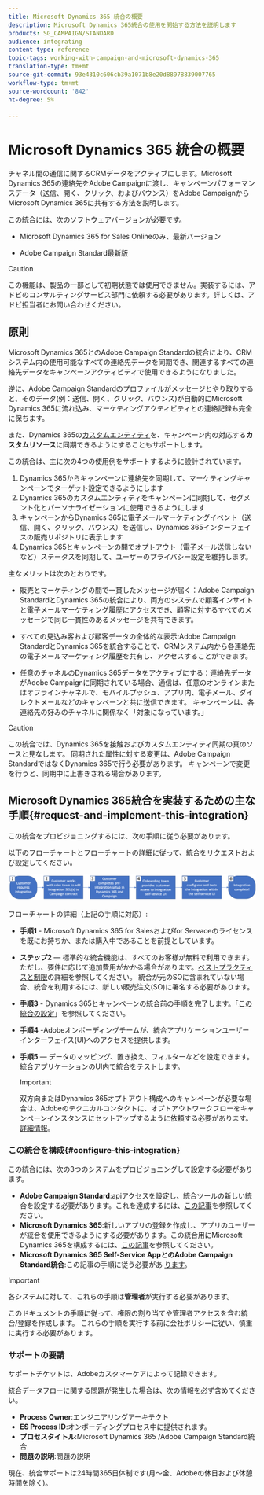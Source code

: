 ```yaml
---
title: Microsoft Dynamics 365 統合の概要
description: Microsoft Dynamics 365統合の使用を開始する方法を説明します
products: SG_CAMPAIGN/STANDARD
audience: integrating
content-type: reference
topic-tags: working-with-campaign-and-microsoft-dynamics-365
translation-type: tm+mt
source-git-commit: 93e4310c606cb39a1071b8e20d88978839007765
workflow-type: tm+mt
source-wordcount: '842'
ht-degree: 5%

---
```



# Microsoft Dynamics 365 統合の概要

チャネル間の通信に関するCRMデータをアクティブにします。Microsoft Dynamics 365の連絡先をAdobe Campaignに渡し、キャンペーンパフォーマンスデータ（送信、開く、クリック、およびバウンス）をAdobe CampaignからMicrosoft Dynamics 365に共有する方法を説明します。

この統合には、次のソフトウェアバージョンが必要です。

* Microsoft Dynamics 365 for Sales Onlineのみ、最新バージョン

* Adobe Campaign Standard最新版

>[!CAUTION]
>
>この機能は、製品の一部として初期状態では使用できません。実装するには、アドビのコンサルティングサービス部門に依頼する必要があります。詳しくは、アドビ担当者にお問い合わせください。


## 原則

Microsoft Dynamics 365とのAdobe Campaign Standardの統合により、CRMシステム内の使用可能なすべての連絡先データを同期でき、関連するすべての連絡先データをキャンペーンアクティビティで使用できるようになりました。

逆に、Adobe Campaign Standardのプロファイルがメッセージとやり取りすると、そのデータ(例：送信、開く、クリック、バウンス)が自動的にMicrosoft Dynamics 365に流れ込み、マーケティングアクティビティとの連絡記録も完全に保ちます。

また、Dynamics 365の[カスタムエンティティ](../../integrating/using/d365-acs-self-service-app-settings.md)を、キャンペーン内の対応する&#x200B;**カスタムリソース**&#x200B;に同期できるようにすることもサポートします。

この統合は、主に次の4つの使用例をサポートするように設計されています。

1. Dynamics 365からキャンペーンに連絡先を同期して、マーケティングキャンペーンでターゲット設定できるようにします
1. Dynamics 365のカスタムエンティティをキャンペーンに同期して、セグメント化とパーソナライゼーションに使用できるようにします
1. キャンペーンからDynamics 365に電子メールマーケティングイベント（送信、開く、クリック、バウンス）を送信し、Dynamics 365インターフェイスの販売リポジトリに表示します
1. Dynamics 365とキャンペーンの間でオプトアウト（電子メール送信しないなど）ステータスを同期して、ユーザーのプライバシー設定を維持します。

主なメリットは次のとおりです。

* 販売とマーケティングの間で一貫したメッセージが届く：Adobe Campaign StandardとDynamics 365の統合により、両方のシステムで顧客インサイトと電子メールマーケティング履歴にアクセスでき、顧客に対するすべてのメッセージで同じ一貫性のあるメッセージを共有できます。

* すべての見込み客および顧客データの全体的な表示:Adobe Campaign StandardとDynamics 365を統合することで、CRMシステム内から各連絡先の電子メールマーケティング履歴を共有し、アクセスすることができます。

* 任意のチャネルのDynamics 365データをアクティブにする：連絡先データがAdobe Campaignに同期されている場合、通信は、任意のオンラインまたはオフラインチャネルで、モバイルプッシュ、アプリ内、電子メール、ダイレクトメールなどのキャンペーンと共に送信できます。 キャンペーンは、各連絡先の好みのチャネルに関係なく「対象になっています。」

>[!CAUTION]
>
>この統合では、Dynamics 365を接触およびカスタムエンティティ同期の真のソースと見なします。  同期された属性に対する変更は、Adobe Campaign StandardではなくDynamics 365で行う必要があります。  キャンペーンで変更を行うと、同期中に上書きされる場合があります。


## Microsoft Dynamics 365統合を実装するための主な手順{#request-and-implement-this-integration}

この統合をプロビジョニングするには、次の手順に従う必要があります。

以下のフローチャートとフローチャートの詳細に従って、統合をリクエストおよび設定してください。

![](assets/provisioning-wf.png)

フローチャートの詳細（上記の手順に対応）:

* **手順1** - Microsoft Dynamics 365 for Salesおよびfor Servaceのライセンスを既にお持ちか、または購入中であることを前提としています。
* **ステップ2**  — 標準的な統合機能は、すべてのお客様が無料で利用できます。ただし、要件に応じて追加費用がかかる場合があります。[ベストプラクティスと制限](../../integrating/using/d365-acs-notices-and-recommendations.md)の詳細を参照してください。 統合が元のSOに含まれていない場合、統合を利用するには、新しい販売注文(SO)に署名する必要があります。
* **手順3**  - Dynamics 365とキャンペーンの統合前の手順を完了します。「[この統合の設定](#configure-this-integration)」を参照してください。
* **手順4** -Adobeオンボーディングチームが、統合アプリケーションユーザーインターフェイス(UI)へのアクセスを提供します。
* **手順5**  — データのマッピング、置き換え、フィルターなどを設定できます。統合アプリケーションのUI内で統合をテストします。

   >[!IMPORTANT]
   >
   > 双方向またはDynamics 365オプトアウト構成へのキャンペーンが必要な場合は、Adobeのテクニカルコンタクトに、オプトアウトワークフローをキャンペーンインスタンスにセットアップするように依頼する必要があります。 [詳細情報](../../integrating/using/d365-acs-notices-and-recommendations.md#opt-out)。

### この統合を構成{#configure-this-integration}

この統合には、次の3つのシステムをプロビジョニングして設定する必要があります。

* **Adobe Campaign Standard**:apiアクセスを設定し、統合ツールの新しい統合を設定する必要があります。これを達成するには、[この記事](../../integrating/using/d365-acs-configure-adobe-io.md)を参照してください。
* **Microsoft Dynamics 365**:新しいアプリの登録を作成し、アプリのユーザーが統合を使用できるようにする必要があります。この統合用にMicrosoft Dynamics 365を構成するには、[この記事](../../integrating/using/d365-acs-configure-d365.md)を参照してください。
* **Microsoft Dynamics 365 Self-Service AppとのAdobe Campaign Standard統合**:この記事の手順に従う必要があ [ります](../../integrating/using/d365-acs-self-service-app-control-access.md)。

>[!IMPORTANT]
>
>各システムに対して、これらの手順は&#x200B;**管理者**&#x200B;が実行する必要があります。
>
>このドキュメントの手順に従って、権限の割り当てや管理者アクセスを含む統合/登録を作成します。  これらの手順を実行する前に会社ポリシーに従い、慎重に実行する必要があります。


### サポートの要請

サポートチケットは、Adobeカスタマーケアによって記録できます。

統合データフローに関する問題が発生した場合は、次の情報を必ず含めてください。

* **Process Owner**:エンジニアリングアーキテクト
* **ES Process ID**:オンボーディングプロセス中に提供されます。
* **プロセスタイトル**:Microsoft Dynamics 365 /Adobe Campaign Standard統合
* **問題の説明**:問題の説明

現在、統合サポートは24時間365日体制です(月～金、Adobeの休日および休憩時間を除く)。

